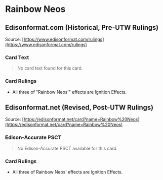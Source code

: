# Rainbow Neos

## Edisonformat.com (Historical, Pre-UTW Rulings)

Source: [https://www.edisonformat.com/rulings](https://www.edisonformat.com/rulings)

### Card Text

> No card text found for this card.

### Card Rulings

*   All three of "Rainbow Neos'" effects are Ignition Effects.

## Edisonformat.net (Revised, Post-UTW Rulings)

Source: [https://edisonformat.net/card?name=Rainbow%20Neos](https://edisonformat.net/card?name=Rainbow%20Neos)

### Edison-Accurate PSCT

> No Edison-Accurate PSCT available for this card.

### Card Rulings

*   All three of Rainbow Neos' effects are Ignition Effects.
            